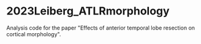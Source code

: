 # 2023Leiberg_ATLRmorphology

Analysis code for the paper "Effects of anterior temporal lobe resection on cortical morphology".
